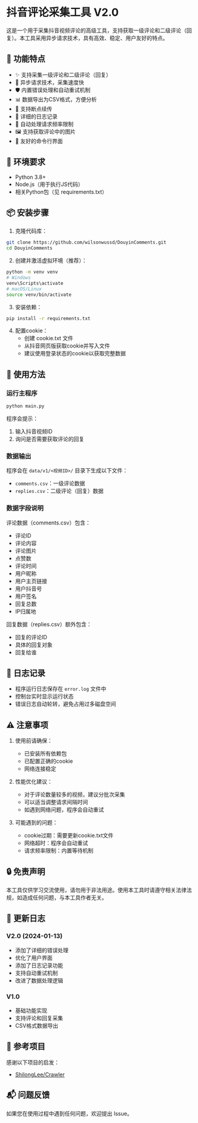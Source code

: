 # 抖音评论采集工具 V2.0

这是一个用于采集抖音视频评论的高级工具，支持获取一级评论和二级评论（回复）。本工具采用异步请求技术，具有高效、稳定、用户友好的特点。

## 🌟 功能特点

- ✨ 支持采集一级评论和二级评论（回复）
- 🚀 异步请求技术，采集速度快
- 🛡️ 内置错误处理和自动重试机制
- 📊 数据导出为CSV格式，方便分析
- 🎯 支持断点续传
- 📝 详细的日志记录
- 🔄 自动处理请求频率限制
- 🖼️ 支持获取评论中的图片
- 🌈 友好的命令行界面

## 🔧 环境要求

- Python 3.8+
- Node.js（用于执行JS代码）
- 相关Python包（见 requirements.txt）

## 📦 安装步骤

1. 克隆代码库：
```bash
git clone https://github.com/wilsonwussd/DouyinComments.git
cd DouyinComments
```

2. 创建并激活虚拟环境（推荐）：
```bash
python -m venv venv
# Windows
venv\Scripts\activate
# macOS/Linux
source venv/bin/activate
```

3. 安装依赖：
```bash
pip install -r requirements.txt
```

4. 配置cookie：
   - 创建 cookie.txt 文件
   - 从抖音网页版获取cookie并写入文件
   - 建议使用登录状态的cookie以获取完整数据

## 🚀 使用方法

### 运行主程序

```bash
python main.py
```

程序会提示：
1. 输入抖音视频ID
2. 询问是否需要获取评论的回复

### 数据输出

程序会在 `data/v1/<视频ID>/` 目录下生成以下文件：
- `comments.csv`：一级评论数据
- `replies.csv`：二级评论（回复）数据

### 数据字段说明

评论数据（comments.csv）包含：
- 评论ID
- 评论内容
- 评论图片
- 点赞数
- 评论时间
- 用户昵称
- 用户主页链接
- 用户抖音号
- 用户签名
- 回复总数
- IP归属地

回复数据（replies.csv）额外包含：
- 回复的评论ID
- 具体的回复对象
- 回复给谁

## 📝 日志记录

- 程序运行日志保存在 `error.log` 文件中
- 控制台实时显示运行状态
- 错误日志自动轮转，避免占用过多磁盘空间

## ⚠️ 注意事项

1. 使用前请确保：
   - 已安装所有依赖包
   - 已配置正确的cookie
   - 网络连接稳定

2. 性能优化建议：
   - 对于评论数量较多的视频，建议分批次采集
   - 可以适当调整请求间隔时间
   - 如遇到网络问题，程序会自动重试

3. 可能遇到的问题：
   - cookie过期：需要更新cookie.txt文件
   - 网络超时：程序会自动重试
   - 请求频率限制：内置等待机制

## 🔒 免责声明

本工具仅供学习交流使用，请勿用于非法用途。使用本工具时请遵守相关法律法规，如造成任何问题，与本工具作者无关。

## 🔄 更新日志

### V2.0 (2024-01-13)
- 添加了详细的错误处理
- 优化了用户界面
- 添加了日志记录功能
- 支持自动重试机制
- 改进了数据处理逻辑

### V1.0
- 基础功能实现
- 支持评论和回复采集
- CSV格式数据导出

## 🙏 参考项目

感谢以下项目的启发：
- [ShilongLee/Crawler](https://github.com/ShilongLee/Crawler)

## 📬 问题反馈

如果您在使用过程中遇到任何问题，欢迎提出 Issue。
